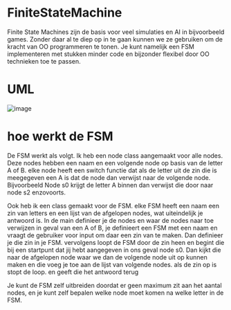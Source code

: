 # FiniteStateMachine
Finite State Machines zijn de basis voor veel simulaties en AI in bijvoorbeeld games. Zonder daar al te diep op in te gaan kunnen we ze gebruiken om de kracht van OO programmeren te tonen. Je kunt namelijk een FSM implementeren met stukken minder code en bijzonder flexibel door OO technieken toe te passen.

# UML
![image](https://user-images.githubusercontent.com/74404094/118486438-e80a8100-b719-11eb-9bcf-6c7010d9056c.png)

# hoe werkt de FSM

De FSM werkt als volgt. Ik heb een node class aangemaakt voor alle nodes. Deze nodes hebben een naam en een volgende node op basis van de letter A of B.
elke node heeft een switch functie dat als de letter uit de zin die is meegegeven een A is dat de node dan verwijst naar de volgende node.
Bijvoorbeeld Node s0 krijgt de letter A binnen dan verwijst die door naar node s2 enzovoorts.

Ook heb ik een class gemaakt voor de FSM. elke FSM heeft een naam een zin van letters en een lijst van de afgelopen nodes, wat uiteindelijk je antwoord is.
In de main definieer je de nodes en waar de nodes naar toe verwijzen in geval van een A of B, je definieert een FSM met een naam en vraagt de gebruiker voor input om daar een zin van te maken. 
Dan definieer je die zin in je FSM. vervolgens loopt de FSM door de zin heen en begint die bij een startpunt dat jij hebt aangegeven in ons geval node s0.
Dan kijkt die naar de afgelopen node waar we dan de volgende node uit op kunnen maken en die voeg je toe aan de lijst van volgende nodes. als de zin op is stopt de loop. 
en geeft die het antwoord terug

Je kunt de FSM zelf uitbreiden doordat er geen maximum zit aan het aantal nodes, en je kunt zelf bepalen welke node moet komen na welke letter in de FSM.


